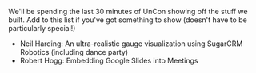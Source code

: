 We'll be spending the last 30 minutes of UnCon showing off the stuff we built.
Add to this list if you've got something to show (doesn't have to be particularly special!)

- Neil Harding: An ultra-realistic gauge visualization using SugarCRM Robotics (including dance party) 
- Robert Hogg: Embedding Google Slides into Meetings
